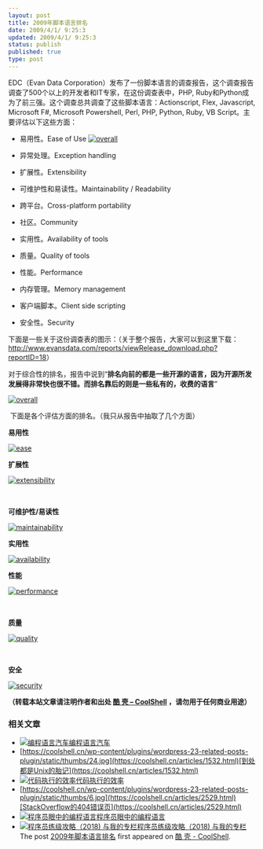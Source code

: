 ```yaml
---
layout: post
title: 2009年脚本语言排名
date: 2009/4/1/ 9:25:3
updated: 2009/4/1/ 9:25:3
status: publish
published: true
type: post
---
```


EDC（Evan Data Corporation）发布了一份脚本语言的调查报告，这个调查报告调查了500个以上的开发者和IT专家，在这份调查表中，PHP, Ruby和Python成为了前三强。这个调查总共调查了这些脚本语言：Actionscript, Flex, Javascript, Microsoft F#, Microsoft Powershell, Perl, PHP, Python, Ruby, VB Script。主要评估以下这些方面：


- 易用性。Ease of Use [![overall](../wp-content/uploads/2009/04/overall-300x185.jpg "overall")](https://coolshell.cn/wp-content/uploads/2009/04/overall.jpg)

- 异常处理。Exception handling

- 扩展性。Extensibility

- 可维护性和易读性。Maintainability / Readability

- 跨平台。Cross-platform portability

- 社区。Community

- 实用性。Availability of tools

- 质量。Quality of tools

- 性能。Performance

- 内存管理。Memory management

- 客户端脚本。Client side scripting

- 安全性。Security


下面是一些关于这份调查表的图示：（关于整个报告，大家可以到这里下载：<http://www.evansdata.com/reports/viewRelease_download.php?reportID=18>）


对于综合性的排名，报告中说到“**排名向前的都是一些开源的语言，因为开源所发发展得非常快也很不错。而排名靠后的则是一些私有的，收费的语言**”


[![overall](../wp-content/uploads/2009/04/overall.jpg "overall")](https://coolshell.cn/wp-content/uploads/2009/04/overall.jpg)


 下面是各个评估方面的排名。（我只从报告中抽取了几个方面）


**易用性**


[![ease](../wp-content/uploads/2009/04/ease.jpg "ease")](https://coolshell.cn/wp-content/uploads/2009/04/ease.jpg)


**扩展性**


[![extensibility](../wp-content/uploads/2009/04/extensibility.jpg "extensibility")](https://coolshell.cn/wp-content/uploads/2009/04/extensibility.jpg)


 


**可维护性/易读性**


[![maintainability](../wp-content/uploads/2009/04/maintainability.jpg "maintainability")](https://coolshell.cn/wp-content/uploads/2009/04/maintainability.jpg)


**实用性**


[![availability](../wp-content/uploads/2009/04/availability.jpg "availability")](https://coolshell.cn/wp-content/uploads/2009/04/availability.jpg)


**性能**


[![performance](../wp-content/uploads/2009/04/performance.jpg "performance")](https://coolshell.cn/wp-content/uploads/2009/04/performance.jpg)


 


**质量**


[![quality](../wp-content/uploads/2009/04/quality.jpg "quality")](https://coolshell.cn/wp-content/uploads/2009/04/quality.jpg)


 


**安全**


[![security](../wp-content/uploads/2009/04/security.jpg "security")](https://coolshell.cn/wp-content/uploads/2009/04/security.jpg)



**（转载本站文章请注明作者和出处 [酷 壳 – CoolShell](https://coolshell.cn/) ，请勿用于任何商业用途）**



### 相关文章

* [![编程语言汽车](../wp-content/uploads/2009/11/oscar-meyer-wienermobile-150x150.jpg)](https://coolshell.cn/articles/1839.html)[编程语言汽车](https://coolshell.cn/articles/1839.html)
* [https://coolshell.cn/wp-content/plugins/wordpress-23-related-posts-plugin/static/thumbs/24.jpg](https://coolshell.cn/articles/1532.html)[到处都是Unix的胎记](https://coolshell.cn/articles/1532.html)
* [![代码执行的效率](../wp-content/uploads/2012/07/muxnt-150x150.jpg)](https://coolshell.cn/articles/7886.html)[代码执行的效率](https://coolshell.cn/articles/7886.html)
* [https://coolshell.cn/wp-content/plugins/wordpress-23-related-posts-plugin/static/thumbs/6.jpg](https://coolshell.cn/articles/2529.html)[StackOverflow的404错误页](https://coolshell.cn/articles/2529.html)
* [![程序员眼中的编程语言](../wp-content/uploads/2009/12/language-fanboys-150x150.jpg)](https://coolshell.cn/articles/1992.html)[程序员眼中的编程语言](https://coolshell.cn/articles/1992.html)
* [![程序员练级攻略（2018)  与我的专栏](../wp-content/uploads/2018/05/300x262-150x150.jpg)](https://coolshell.cn/articles/18360.html)[程序员练级攻略（2018) 与我的专栏](https://coolshell.cn/articles/18360.html)
The post [2009年脚本语言排名](https://coolshell.cn/articles/325.html) first appeared on [酷 壳 - CoolShell](https://coolshell.cn).